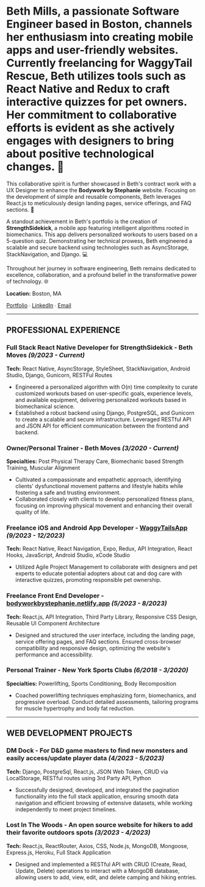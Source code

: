 # Beth Mills, a passionate Software Engineer based in Boston, channels her enthusiasm into creating mobile apps and user-friendly websites. Currently freelancing for WaggyTail Rescue, Beth utilizes tools such as React Native and Redux to craft interactive quizzes for pet owners. Her commitment to collaborative efforts is evident as she actively engages with designers to bring about positive technological changes. 🚀

This collaborative spirit is further showcased in Beth's contract work with a UX Designer to enhance the **Bodywork by Stephanie** website. Focusing on the development of simple and reusable components, Beth leverages React.js to meticulously design landing pages, service offerings, and FAQ sections. 🎨

A standout achievement in Beth's portfolio is the creation of **StrengthSidekick**, a mobile app featuring intelligent algorithms rooted in biomechanics. This app delivers personalized workouts to users based on a 5-question quiz. Demonstrating her technical prowess, Beth engineered a scalable and secure backend using technologies such as AsyncStorage, StackNavigation, and Django. 💻

Throughout her journey in software engineering, Beth remains dedicated to excellence, collaboration, and a profound belief in the transformative power of technology. 🌐

**Location:** Boston, MA

[Portfolio](https://bethjmdev.netlify.app/) ∙ [LinkedIn](https://www.linkedin.com/in/bethmillsdev/) ∙ [Email](mailto:bethjmdev@gmail.com)

---

## PROFESSIONAL EXPERIENCE

### Full Stack React Native Developer for StrengthSidekick - Beth Moves *(9/2023 - Current)*

**Tech:** React Native, AsyncStorage, StyleSheet, StackNavigation, Android Studio, Django, Gunicorn, RESTFul Routes

- Engineered a personalized algorithm with O(n) time complexity to curate customized workouts based on user-specific goals, experience levels, and available equipment, delivering personalized workouts based in biomechanical science.
- Established a robust backend using Django, PostgreSQL, and Gunicorn to create a scalable and secure infrastructure. Leveraged RESTful API and JSON API for efficient communication between the frontend and backend.

### Owner/Personal Trainer - Beth Moves *(3/2020 - Current)*

**Specialties:** Post Physical Therapy Care, Biomechanic based Strength Training, Muscular Alignment

- Cultivated a compassionate and empathetic approach, identifying clients' dysfunctional movement patterns and lifestyle habits while fostering a safe and trusting environment.
- Collaborated closely with clients to develop personalized fitness plans, focusing on improving physical movement and enhancing their overall quality of life.

### Freelance iOS and Android App Developer - [WaggyTailsApp](https://github.com/bethjm/WaggyTailsApp) *(9/2023 - 12/2023)*

**Tech:** React Native, React Navigation, Expo, Redux, API Integration, React Hooks, JavaScript, Android Studio, xCode Studio

- Utilized Agile Project Management to collaborate with designers and pet experts to educate potential adopters about cat and dog care with interactive quizzes, promoting responsible pet ownership.

### Freelance Front End Developer - [bodyworkbystephanie.netlify.app](https://bodyworkbystephanie.netlify.app/) *(5/2023 - 8/2023)*

**Tech:** React.js, API Integration, Third Party Library, Responsive CSS Design, Reusable UI Component Architecture

- Designed and structured the user interface, including the landing page, service offering pages, and FAQ sections. Ensured cross-browser compatibility and responsive design, optimizing the website's performance and accessibility.

### Personal Trainer - New York Sports Clubs *(6/2018 - 3/2020)*

**Specialties:** Powerlifting, Sports Conditioning, Body Recomposition

- Coached powerlifting techniques emphasizing form, biomechanics, and progressive overload. Conduct detailed assessments, tailoring programs for muscle hypertrophy and body fat reduction.

---

## WEB DEVELOPMENT PROJECTS

### DM Dock - For D&D game masters to find new monsters and easily access/update player data *(4/2023 - 5/2023)*

**Tech:** Django, PostgreSql, React.js, JSON Web Token, CRUD via LocalStorage, RESTful routes using 3rd Party API, Python

- Successfully designed, developed, and integrated the pagination functionality into the full stack application, ensuring smooth data navigation and efficient browsing of extensive datasets, while working independently to meet project timelines.

### Lost In The Woods - An open source website for hikers to add their favorite outdoors spots *(3/2023 - 4/2023)*

**Tech:** React.js, ReactRouter, Axios, CSS, Node.js, MongoDB, Mongoose, Express.js, Heroku, Full Stack Application

- Designed and implemented a RESTful API with CRUD (Create, Read, Update, Delete) operations to interact with a MongoDB database, allowing users to add, view, edit, and delete camping and hiking entries.

